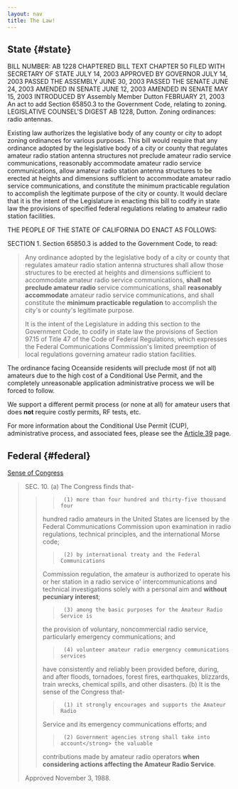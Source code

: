 ```yaml
---
layout: nav
title: The Law!
---
```


State {#state}
-----
BILL NUMBER: AB 1228 CHAPTERED BILL TEXT CHAPTER 50 FILED WITH SECRETARY OF
STATE JULY 14, 2003 APPROVED BY GOVERNOR JULY 14, 2003 PASSED THE ASSEMBLY
JUNE 30, 2003 PASSED THE SENATE JUNE 24, 2003 AMENDED IN SENATE JUNE 12, 2003
AMENDED IN SENATE MAY 15, 2003 INTRODUCED BY Assembly Member Dutton FEBRUARY
21, 2003 An act to add Section 65850.3 to the Government Code, relating to
zoning. LEGISLATIVE COUNSEL'S DIGEST AB 1228, Dutton. Zoning ordinances:
radio antennas.

Existing law authorizes the legislative body of any county or city to adopt
zoning ordinances for various purposes. This bill would require that any
ordinance adopted by the legislative body of a city or county that regulates
amateur radio station antenna structures not preclude amateur radio service
communications, reasonably accommodate amateur radio service communications,
allow amateur radio station antenna structures to be erected at heights and
dimensions sufficient to accommodate amateur radio service communications,
and constitute the minimum practicable regulation to accomplish the legitimate
purpose of the city or county. It would declare that it is the intent of the
Legislature in enacting this bill to codify in state law the provisions of
specified federal regulations relating to amateur radio station facilities.

THE PEOPLE OF THE STATE OF CALIFORNIA DO ENACT AS FOLLOWS:

SECTION 1. Section 65850.3 is added to the Government Code, to read:

>Any ordinance adopted by the legislative body of a city or county that
>regulates amateur radio station antenna structures shall allow those
>structures to be erected at heights and dimensions sufficient to accommodate
>amateur radio service communications, **shall not preclude amateur radio**
>service communications, shall **reasonably accommodate** amateur radio service
>communications, and shall constitute the **minimum practicable regulation** to
>accomplish the city's or county's legitimate purpose.
>
>It is the intent of the Legislature in adding this section to the Government
>Code, to codify in state law the provisions of Section 97.15 of Title 47 of
>the Code of Federal Regulations, which expresses the Federal Communications
>Commission's limited preemption of local regulations governing amateur radio
>station facilities.

The ordinance facing Oceanside residents will preclude most (if not all)
amateurs due to the high cost of a Conditional Use Permit, and the completely
unreasonable application administrative process we will be forced to follow.

We support a different permit process (or none at all) for amateur users that
does **not** require costly permits, RF tests, etc.

For more information about the Conditional Use Permit (CUP), administrative
process, and associated fees, please see the [Article 39](/article-39.html)
page.

Federal {#federal}
-------
[Sense of Congress](http://www.fcc.gov/Bureaus/OSEC/library/legislative_histories/1347.pdf)

>SEC. 10. (a) The Congress finds that-
>>>      (1) more than four hundred and thirty-five thousand four
>>   hundred radio amateurs in the United States are licensed by
>>   the Federal Communications Commission upon examination in
>>   radio regulations, technical principles, and the international
>>   Morse code;
>>>      (2) by international treaty and the Federal Communications
>>   Commission regulation, the amateur is authorized to operate
>>   his or her station in a radio service o' intercommunications and
>>   technical investigations solely with a personal aim and **without
>>   pecuniary interest**;
>>>      (3) among the basic purposes for the Amateur Radio Service is
>>   the provision of voluntary, noncommercial radio service,
>>   particularly emergency communications; and
>>>      (4) volunteer amateur radio emergency communications services
>>   have consistently and reliably been provided before, during,
>>   and after floods, tornadoes, forest fires, earthquakes, blizzards,
>>   train wrecks, chemical spills, and other disasters.
>(b) It is the sense of the Congress that-
>>>      (1) it strongly encourages and supports the Amateur Radio
>>   Service and its emergency communications efforts; and
>>>      (2) Government agencies strong shall take into account</strong> the valuable
>>   contributions made by amateur radio operators **when considering
>>   actions affecting the Amateur Radio Service**.
>
>Approved November 3, 1988.
